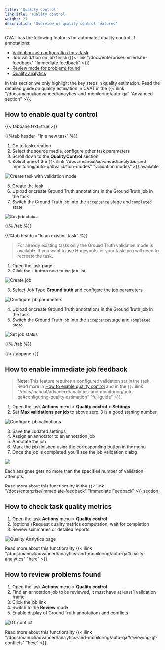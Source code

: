 ```yaml
---
title: 'Quality control'
linkTitle: 'Quality control'
weight: 21
description: 'Overview of quality control features'
---
```


CVAT has the following features for automated quality control of annotations:
- [Validation set configuration for a task](#how-to-enable-quality-control)
- Job validation on job finish ({{< ilink "/docs/enterprise/immediate-feedback" "Immediate feedback" >}})
- [Review mode for problems found](#how-to-review-problems-found)
- [Quality analytics](#how-to-check-task-quality-metrics)

In this section we only highlight the key steps in quality estimation.
Read the detailed guide on quality estimation in CVAT in the
{{< ilink "/docs/manual/advanced/analytics-and-monitoring/auto-qa" "Advanced section" >}}.

## How to enable quality control

{{< tabpane text=true >}}

{{%tab header="In a new task" %}}

1. Go to task creation
2. Select the source media, configure other task parameters
3. Scroll down to the **Quality Control** section
4. Select one of the
{{< ilink "/docs/manual/advanced/analytics-and-monitoring/auto-qa#validation-modes" "validation modes" >}} available

  ![Create task with validation mode](/images/honeypot09.jpg)

5. Create the task
6. Upload or create Ground Truth annotations in the Ground Truth job in the task
7. Switch the Ground Truth job into the `acceptance` stage and `completed` state

  ![Set job status](/images/honeypot10.jpg)

{{% /tab %}}

{{%tab header="In an existing task" %}}

> For already existing tasks only the Ground Truth validation mode is available. If you want
> to use Honeypots for your task, you will need to recreate the task.

1. Open the task page
2. Click the `+` button next to the job list

  ![Create job](/images/honeypot01.jpg)

3. Select Job Type **Ground truth** and configure the job parameters

  ![Configure job parameters](/images/honeypot02.jpg)

4. Upload or create Ground Truth annotations in the Ground Truth job in the task
5. Switch the Ground Truth job into the `acceptance`stage and `completed` state

  ![Set job status](/images/honeypot10.jpg)

{{% /tab %}}

{{< /tabpane >}}

## How to enable immediate job feedback

> **Note**: This feature requires a configured validation set in the task. Read more
> in [How to enable quality control](#how-to-enable-quality-control) and in the
> {{< ilink "/docs/manual/advanced/analytics-and-monitoring/auto-qa#configuring-quality-estimation" "full guide" >}}.

1. Open the task **Actions** menu > **Quality control** > **Settings**
2. Set **Max validations per job** to above zero. 3 is a good starting number.

  ![Configure job validations](/images/immediate-feedback-quality-settings.png)

3. Save the updated settings
4. Assign an annotator to an annotation job
5. Annotate the job
6. Mark the job finished using the corresponding button in the menu
7. Once the job is completed, you'll see the job validation dialog

  <img src="/images/immediate-feedback-accept.png" style="max-width: 500px;">

Each assignee gets no more than the specified number of validation attempts.

Read more about this functionality in the
{{< ilink "/docs/enterprise/immediate-feedback" "Immediate Feedback" >}} section.

## How to check task quality metrics

1. Open the task **Actions** menu > **Quality control**
2. (optional) Request quality metrics computation, wait for completion
3. Review summaries or detailed reports

  ![Quality Analytics page](/images/honeypot05.png)

Read more about this functionality
{{< ilink "/docs/manual/advanced/analytics-and-monitoring/auto-qa#quality-analytics" "here" >}}.

## How to review problems found

1. Open the task **Actions** menu > **Quality control**
2. Find an annotation job to be reviewed, it must have at least 1 validation frame
3. Click the job link
4. Switch to the **Review** mode
5. Enable display of Ground Truth annotations and conflicts

  ![GT conflict](/images/honeypot06.gif)

Read more about this functionality
{{< ilink "/docs/manual/advanced/analytics-and-monitoring/auto-qa#reviewing-gt-conflicts" "here" >}}.

